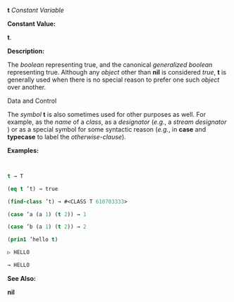 **t** *Constant Variable* 



**Constant Value:** 



**t**. 



**Description:** 



The *boolean* representing true, and the canonical *generalized boolean* representing true. Although any *object* other than **nil** is considered *true*, **t** is generally used when there is no special reason to prefer one such *object* over another. 



Data and Control 











The *symbol* **t** is also sometimes used for other purposes as well. For example, as the *name* of a *class*, as a *designator* (*e.g.*, a *stream designator* ) or as a special symbol for some syntactic reason (*e.g.*, in **case** and **typecase** to label the *otherwise-clause*). 



**Examples:**
```lisp
 

t → T 

(eq t ’t) → true 

(find-class ’t) → #<CLASS T 610703333> 

(case ’a (a 1) (t 2)) → 1 

(case ’b (a 1) (t 2)) → 2 

(prin1 ’hello t) 

▷ HELLO 

→ HELLO 


```
**See Also:** 



**nil** 



